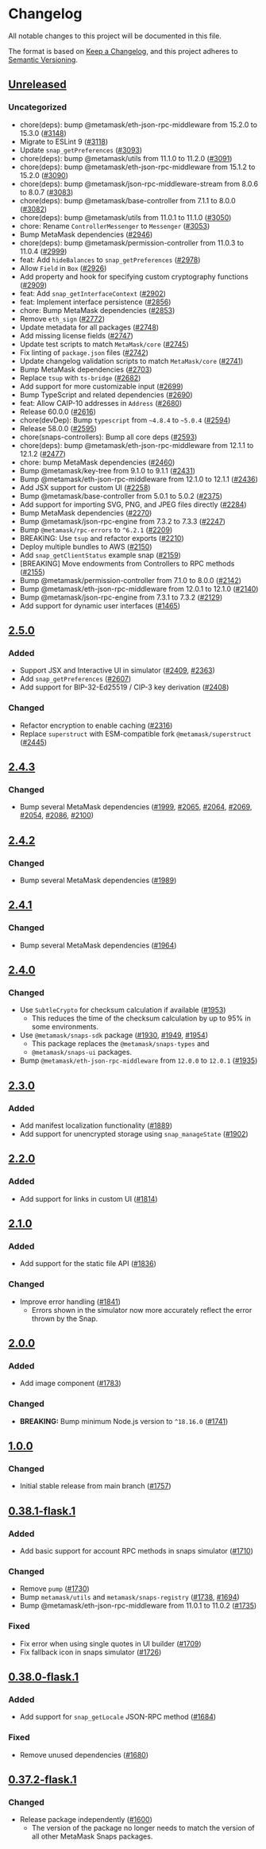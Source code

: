 # Changelog

All notable changes to this project will be documented in this file.

The format is based on [Keep a Changelog](https://keepachangelog.com/en/1.0.0/),
and this project adheres to [Semantic Versioning](https://semver.org/spec/v2.0.0.html).

## [Unreleased]

### Uncategorized

- chore(deps): bump @metamask/eth-json-rpc-middleware from 15.2.0 to 15.3.0 ([#3148](https://github.com/MetaMask/snaps/pull/3148))
- Migrate to ESLint 9 ([#3118](https://github.com/MetaMask/snaps/pull/3118))
- Update `snap_getPreferences` ([#3093](https://github.com/MetaMask/snaps/pull/3093))
- chore(deps): bump @metamask/utils from 11.1.0 to 11.2.0 ([#3091](https://github.com/MetaMask/snaps/pull/3091))
- chore(deps): bump @metamask/eth-json-rpc-middleware from 15.1.2 to 15.2.0 ([#3090](https://github.com/MetaMask/snaps/pull/3090))
- chore(deps): bump @metamask/json-rpc-middleware-stream from 8.0.6 to 8.0.7 ([#3083](https://github.com/MetaMask/snaps/pull/3083))
- chore(deps): bump @metamask/base-controller from 7.1.1 to 8.0.0 ([#3082](https://github.com/MetaMask/snaps/pull/3082))
- chore(deps): bump @metamask/utils from 11.0.1 to 11.1.0 ([#3050](https://github.com/MetaMask/snaps/pull/3050))
- chore: Rename `ControllerMessenger` to `Messenger` ([#3053](https://github.com/MetaMask/snaps/pull/3053))
- Bump MetaMask dependencies ([#2946](https://github.com/MetaMask/snaps/pull/2946))
- chore(deps): bump @metamask/permission-controller from 11.0.3 to 11.0.4 ([#2999](https://github.com/MetaMask/snaps/pull/2999))
- feat: Add `hideBalances` to `snap_getPreferences` ([#2978](https://github.com/MetaMask/snaps/pull/2978))
- Allow `Field` in `Box` ([#2926](https://github.com/MetaMask/snaps/pull/2926))
- Add property and hook for specifying custom cryptography functions ([#2909](https://github.com/MetaMask/snaps/pull/2909))
- feat: Add `snap_getInterfaceContext` ([#2902](https://github.com/MetaMask/snaps/pull/2902))
- feat: Implement interface persistence ([#2856](https://github.com/MetaMask/snaps/pull/2856))
- chore: Bump MetaMask dependencies ([#2853](https://github.com/MetaMask/snaps/pull/2853))
- Remove `eth_sign` ([#2772](https://github.com/MetaMask/snaps/pull/2772))
- Update metadata for all packages ([#2748](https://github.com/MetaMask/snaps/pull/2748))
- Add missing license fields ([#2747](https://github.com/MetaMask/snaps/pull/2747))
- Update test scripts to match `MetaMask/core` ([#2745](https://github.com/MetaMask/snaps/pull/2745))
- Fix linting of `package.json` files ([#2742](https://github.com/MetaMask/snaps/pull/2742))
- Update changelog validation scripts to match `MetaMask/core` ([#2741](https://github.com/MetaMask/snaps/pull/2741))
- Bump MetaMask dependencies ([#2703](https://github.com/MetaMask/snaps/pull/2703))
- Replace `tsup` with `ts-bridge` ([#2682](https://github.com/MetaMask/snaps/pull/2682))
- Add support for more customizable input ([#2699](https://github.com/MetaMask/snaps/pull/2699))
- Bump TypeScript and related dependencies ([#2690](https://github.com/MetaMask/snaps/pull/2690))
- feat: Allow CAIP-10 addresses in `Address` ([#2680](https://github.com/MetaMask/snaps/pull/2680))
- Release 60.0.0 ([#2616](https://github.com/MetaMask/snaps/pull/2616))
- chore(devDep): Bump `typescript` from `~4.8.4` to `~5.0.4` ([#2594](https://github.com/MetaMask/snaps/pull/2594))
- Release 58.0.0 ([#2595](https://github.com/MetaMask/snaps/pull/2595))
- chore(snaps-controllers): Bump all core deps ([#2593](https://github.com/MetaMask/snaps/pull/2593))
- chore(deps): bump @metamask/eth-json-rpc-middleware from 12.1.1 to 12.1.2 ([#2477](https://github.com/MetaMask/snaps/pull/2477))
- chore: bump MetaMask dependencies ([#2460](https://github.com/MetaMask/snaps/pull/2460))
- Bump @metamask/key-tree from 9.1.0 to 9.1.1 ([#2431](https://github.com/MetaMask/snaps/pull/2431))
- Bump @metamask/eth-json-rpc-middleware from 12.1.0 to 12.1.1 ([#2436](https://github.com/MetaMask/snaps/pull/2436))
- Add JSX support for custom UI ([#2258](https://github.com/MetaMask/snaps/pull/2258))
- Bump @metamask/base-controller from 5.0.1 to 5.0.2 ([#2375](https://github.com/MetaMask/snaps/pull/2375))
- Add support for importing SVG, PNG, and JPEG files directly ([#2284](https://github.com/MetaMask/snaps/pull/2284))
- Bump MetaMask dependencies ([#2270](https://github.com/MetaMask/snaps/pull/2270))
- Bump @metamask/json-rpc-engine from 7.3.2 to 7.3.3 ([#2247](https://github.com/MetaMask/snaps/pull/2247))
- Bump `@metamask/rpc-errors` to `^6.2.1` ([#2209](https://github.com/MetaMask/snaps/pull/2209))
- BREAKING: Use `tsup` and refactor exports ([#2210](https://github.com/MetaMask/snaps/pull/2210))
- Deploy multiple bundles to AWS ([#2150](https://github.com/MetaMask/snaps/pull/2150))
- Add `snap_getClientStatus` example snap ([#2159](https://github.com/MetaMask/snaps/pull/2159))
- [BREAKING] Move endowments from Controllers to RPC methods ([#2155](https://github.com/MetaMask/snaps/pull/2155))
- Bump @metamask/permission-controller from 7.1.0 to 8.0.0 ([#2142](https://github.com/MetaMask/snaps/pull/2142))
- Bump @metamask/eth-json-rpc-middleware from 12.0.1 to 12.1.0 ([#2140](https://github.com/MetaMask/snaps/pull/2140))
- Bump @metamask/json-rpc-engine from 7.3.1 to 7.3.2 ([#2129](https://github.com/MetaMask/snaps/pull/2129))
- Add support for dynamic user interfaces ([#1465](https://github.com/MetaMask/snaps/pull/1465))

## [2.5.0]

### Added

- Support JSX and Interactive UI in simulator ([#2409](https://github.com/MetaMask/snaps/pull/2409), [#2363](https://github.com/MetaMask/snaps/pull/2363))
- Add `snap_getPreferences` ([#2607](https://github.com/MetaMask/snaps/pull/2607))
- Add support for BIP-32-Ed25519 / CIP-3 key derivation ([#2408](https://github.com/MetaMask/snaps/pull/2408))

### Changed

- Refactor encryption to enable caching ([#2316](https://github.com/MetaMask/snaps/pull/2316))
- Replace `superstruct` with ESM-compatible fork `@metamask/superstruct` ([#2445](https://github.com/MetaMask/snaps/pull/2445))

## [2.4.3]

### Changed

- Bump several MetaMask dependencies ([#1999](https://github.com/MetaMask/snaps/pull/1999), [#2065](https://github.com/MetaMask/snaps/pull/2065), [#2064](https://github.com/MetaMask/snaps/pull/2064), [#2069](https://github.com/MetaMask/snaps/pull/2069), [#2054](https://github.com/MetaMask/snaps/pull/2054), [#2086](https://github.com/MetaMask/snaps/pull/2086), [#2100](https://github.com/MetaMask/snaps/pull/2100))

## [2.4.2]

### Changed

- Bump several MetaMask dependencies ([#1989](https://github.com/MetaMask/snaps/pull/1989))

## [2.4.1]

### Changed

- Bump several MetaMask dependencies ([#1964](https://github.com/MetaMask/snaps/pull/1964))

## [2.4.0]

### Changed

- Use `SubtleCrypto` for checksum calculation if available ([#1953](https://github.com/MetaMask/snaps/pull/1953))
  - This reduces the time of the checksum calculation by up to 95% in some
    environments.
- Use `@metamask/snaps-sdk` package ([#1930](https://github.com/MetaMask/snaps/pull/1930),
  [#1949](https://github.com/MetaMask/snaps/pull/1949), [#1954](https://github.com/MetaMask/snaps/pull/1954))
  - This package replaces the `@metamask/snaps-types` and
  - `@metamask/snaps-ui` packages.
- Bump `@metamask/eth-json-rpc-middleware` from `12.0.0` to `12.0.1` ([#1935](https://github.com/MetaMask/snaps/pull/1935))

## [2.3.0]

### Added

- Add manifest localization functionality ([#1889](https://github.com/MetaMask/snaps/pull/1889))
- Add support for unencrypted storage using `snap_manageState` ([#1902](https://github.com/MetaMask/snaps/pull/1902))

## [2.2.0]

### Added

- Add support for links in custom UI ([#1814](https://github.com/MetaMask/snaps/pull/1814))

## [2.1.0]

### Added

- Add support for the static file API ([#1836](https://github.com/MetaMask/snaps/pull/1836))

### Changed

- Improve error handling ([#1841](https://github.com/MetaMask/snaps/pull/1841))
  - Errors shown in the simulator now more accurately reflect the error thrown by the Snap.

## [2.0.0]

### Added

- Add image component ([#1783](https://github.com/MetaMask/snaps/pull/1783))

### Changed

- **BREAKING:** Bump minimum Node.js version to `^18.16.0` ([#1741](https://github.com/MetaMask/snaps/pull/1741))

## [1.0.0]

### Changed

- Initial stable release from main branch ([#1757](https://github.com/MetaMask/snaps/pull/1757))

## [0.38.1-flask.1]

### Added

- Add basic support for account RPC methods in snaps simulator ([#1710](https://github.com/MetaMask/snaps/pull/1710))

### Changed

- Remove `pump` ([#1730](https://github.com/MetaMask/snaps/pull/1730))
- Bump `metamask/utils` and `metamask/snaps-registry` ([#1738](https://github.com/MetaMask/snaps/pull/1738), [#1694](https://github.com/MetaMask/snaps/pull/1694))
- Bump @metamask/eth-json-rpc-middleware from 11.0.1 to 11.0.2 ([#1735](https://github.com/MetaMask/snaps/pull/1735))

### Fixed

- Fix error when using single quotes in UI builder ([#1709](https://github.com/MetaMask/snaps/pull/1709))
- Fix fallback icon in snaps simulator ([#1726](https://github.com/MetaMask/snaps/pull/1726))

## [0.38.0-flask.1]

### Added

- Add support for `snap_getLocale` JSON-RPC method ([#1684](https://github.com/MetaMask/snaps/pull/1684))

### Fixed

- Remove unused dependencies ([#1680](https://github.com/MetaMask/snaps/pull/1680))

## [0.37.2-flask.1]

### Changed

- Release package independently ([#1600](https://github.com/MetaMask/snaps/pull/1600))
  - The version of the package no longer needs to match the version of all other
    MetaMask Snaps packages.

[Unreleased]: https://github.com/MetaMask/snaps/compare/@metamask/snaps-simulator@2.5.0...HEAD
[2.5.0]: https://github.com/MetaMask/snaps/compare/@metamask/snaps-simulator@2.4.3...@metamask/snaps-simulator@2.5.0
[2.4.3]: https://github.com/MetaMask/snaps/compare/@metamask/snaps-simulator@2.4.2...@metamask/snaps-simulator@2.4.3
[2.4.2]: https://github.com/MetaMask/snaps/compare/@metamask/snaps-simulator@2.4.1...@metamask/snaps-simulator@2.4.2
[2.4.1]: https://github.com/MetaMask/snaps/compare/@metamask/snaps-simulator@2.4.0...@metamask/snaps-simulator@2.4.1
[2.4.0]: https://github.com/MetaMask/snaps/compare/@metamask/snaps-simulator@2.3.0...@metamask/snaps-simulator@2.4.0
[2.3.0]: https://github.com/MetaMask/snaps/compare/@metamask/snaps-simulator@2.2.0...@metamask/snaps-simulator@2.3.0
[2.2.0]: https://github.com/MetaMask/snaps/compare/@metamask/snaps-simulator@2.1.0...@metamask/snaps-simulator@2.2.0
[2.1.0]: https://github.com/MetaMask/snaps/compare/@metamask/snaps-simulator@2.0.0...@metamask/snaps-simulator@2.1.0
[2.0.0]: https://github.com/MetaMask/snaps/compare/@metamask/snaps-simulator@1.0.0...@metamask/snaps-simulator@2.0.0
[1.0.0]: https://github.com/MetaMask/snaps/compare/@metamask/snaps-simulator@0.38.1-flask.1...@metamask/snaps-simulator@1.0.0
[0.38.1-flask.1]: https://github.com/MetaMask/snaps/compare/@metamask/snaps-simulator@0.38.0-flask.1...@metamask/snaps-simulator@0.38.1-flask.1
[0.38.0-flask.1]: https://github.com/MetaMask/snaps/compare/@metamask/snaps-simulator@0.37.2-flask.1...@metamask/snaps-simulator@0.38.0-flask.1
[0.37.2-flask.1]: https://github.com/MetaMask/snaps/releases/tag/@metamask/snaps-simulator@0.37.2-flask.1
